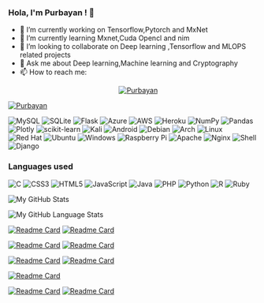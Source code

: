 ### Hola, I'm Purbayan  ! 👋



<!--START_SECTION:waka-->
<!--END_SECTION:waka-->


- 🔭 I’m currently working on Tensorflow,Pytorch and MxNet
- 🌱 I’m currently learning Mxnet,Cuda Opencl and nim
- 👯 I’m looking to collaborate on Deep learning ,Tensorflow and MLOPS related projects
- 💬 Ask me about Deep learning,Machine learning and Cryptography
- 📫 How to reach me: <p align="center">
   <p align="center"> <a href="https://twitter.com/XNS_07" target="blank"><img src="https://img.shields.io/badge/Twitter-1DA1F2?style=for-the-badge&logo=twitter&logoColor=white" alt="Purbayan" /></a> </p>
  
<p align="left"> <a href="https://twitter.com/XNS_07" target="blank"><img src="https://img.shields.io/twitter/follow/XNS_07?logo=twitter&style=for-the-badge" alt="Purbayan" /></a> </p>
  

![MySQL](https://img.shields.io/badge/mysql-%2300f.svg?style=for-the-badge&logo=mysql&logoColor=white)
![SQLite](https://img.shields.io/badge/sqlite-%2307405e.svg?style=for-the-badge&logo=sqlite&logoColor=white)
![Flask](https://img.shields.io/badge/flask-%23000.svg?style=for-the-badge&logo=flask&logoColor=white)
![Azure](https://img.shields.io/badge/azure-%230072C6.svg?style=for-the-badge&logo=microsoftazure&logoColor=white)
![AWS](https://img.shields.io/badge/AWS-%23FF9900.svg?style=for-the-badge&logo=amazon-aws&logoColor=white)
![Heroku](https://img.shields.io/badge/heroku-%23430098.svg?style=for-the-badge&logo=heroku&logoColor=white)
![NumPy](https://img.shields.io/badge/numpy-%23013243.svg?style=for-the-badge&logo=numpy&logoColor=white)
![Pandas](https://img.shields.io/badge/pandas-%23150458.svg?style=for-the-badge&logo=pandas&logoColor=white)
![Plotly](https://img.shields.io/badge/Plotly-%233F4F75.svg?style=for-the-badge&logo=plotly&logoColor=white)
![scikit-learn](https://img.shields.io/badge/scikit--learn-%23F7931E.svg?style=for-the-badge&logo=scikit-learn&logoColor=white)
![Kali](https://img.shields.io/badge/Kali-268BEE?style=for-the-badge&logo=kalilinux&logoColor=white)
![Android](https://img.shields.io/badge/Android-3DDC84?style=for-the-badge&logo=android&logoColor=white)
![Debian](https://img.shields.io/badge/Debian-D70A53?style=for-the-badge&logo=debian&logoColor=white)
![Arch](https://img.shields.io/badge/Arch%20Linux-1793D1?logo=arch-linux&logoColor=fff&style=for-the-badge)
![Linux](https://img.shields.io/badge/Linux-FCC624?style=for-the-badge&logo=linux&logoColor=black)
![Red Hat](https://img.shields.io/badge/Red%20Hat-EE0000?style=for-the-badge&logo=redhat&logoColor=white)
![Ubuntu](https://img.shields.io/badge/Ubuntu-E95420?style=for-the-badge&logo=ubuntu&logoColor=white)
![Windows](https://img.shields.io/badge/Windows-0078D6?style=for-the-badge&logo=windows&logoColor=white)
![Raspberry Pi](https://img.shields.io/badge/-RaspberryPi-C51A4A?style=for-the-badge&logo=Raspberry-Pi)
![Apache](https://img.shields.io/badge/apache-%23D42029.svg?style=for-the-badge&logo=apache&logoColor=white)
![Nginx](https://img.shields.io/badge/nginx-%23009639.svg?style=for-the-badge&logo=nginx&logoColor=white)
![Shell](https://img.shields.io/badge/Shell_Script-121011?style=for-the-badge&logo=gnu-bash&logoColor=white)
![Django](https://img.shields.io/badge/Django-092E20?style=for-the-badge&logo=django&logoColor=white)

### Languages used 
![C](https://img.shields.io/badge/c-%2300599C.svg?style=for-the-badge&logo=c&logoColor=white)
![CSS3](https://img.shields.io/badge/css3-%231572B6.svg?style=for-the-badge&logo=css3&logoColor=white)
![HTML5](https://img.shields.io/badge/html5-%23E34F26.svg?style=for-the-badge&logo=html5&logoColor=white)
![JavaScript](https://img.shields.io/badge/javascript-%23323330.svg?style=for-the-badge&logo=javascript&logoColor=%23F7DF1E)
![Java](https://img.shields.io/badge/java-%23ED8B00.svg?style=for-the-badge&logo=java&logoColor=white)
![PHP](https://img.shields.io/badge/php-%23777BB4.svg?style=for-the-badge&logo=php&logoColor=white)
![Python](https://img.shields.io/badge/python-3670A0?style=for-the-badge&logo=python&logoColor=ffdd54)
![R](https://img.shields.io/badge/r-%23276DC3.svg?style=for-the-badge&logo=r&logoColor=white)
![Ruby](https://img.shields.io/badge/ruby-%23CC342D.svg?style=for-the-badge&logo=ruby&logoColor=white)


![My GitHub Stats](https://github-readme-stats.vercel.app/api/?username=purbayan2014&count_private=true&theme=tokyonight&showicons=true)

![My GitHub Language Stats](https://github-readme-stats.vercel.app/api/top-langs/?username=purbayan2014&langs_count=10&theme=tokyonight&layout=compact)


[![Readme Card](https://github-readme-stats.vercel.app/api/pin/?username=purbayan2014&repo=sequential-text-classification-using-deep-sequence-modelling)](https://github.com/Purbayan2014/Sequential-text-classification-using-deep-sequence-modelling)
[![Readme Card](https://github-readme-stats.vercel.app/api/pin/?username=purbayan2014&repo=pseudo-igp-protocol)](https://github.com/Purbayan2014/Pseudo-IGP-protocol)

[![Readme Card](https://github-readme-stats.vercel.app/api/pin/?username=purbayan2014&repo=openapi-ts)](https://github.com/Purbayan2014/openapi-ts)
[![Readme Card](https://github-readme-stats.vercel.app/api/pin/?username=purbayan2014&repo=django-phishing-predictor)](https://github.com/Purbayan2014/Django-Phishing-Predictor)


[![Readme Card](https://github-readme-stats.vercel.app/api/pin/?username=purbayan2014&repo=emotion-classifier-aec-cnn)](https://github.com/Purbayan2014/Emotion-Classifier-AEC-CNN)
[![Readme Card](https://github-readme-stats.vercel.app/api/pin/?username=purbayan2014&repo=graphical-authentication)](https://github.com/Purbayan2014/Graphical-authentication)


[![Readme Card](https://github-readme-stats.vercel.app/api/pin/?username=purbayan2014&repo=Job-Quest)](https://github.com/Purbayan2014/Job-Quest)

[![Readme Card](https://github-readme-stats.vercel.app/api/pin/?username=purbayan2014&repo=Readify)](https://github.com/Purbayan2014/Readiy)
[![Readme Card](https://github-readme-stats.vercel.app/api/pin/?username=purbayan2014&repo=readifyBackend)](https://github.com/Purbayan2014/readifyBackend)
